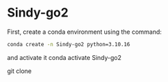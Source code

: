 # Sindy-go2
First, create a conda environment using the command:

```bash
conda create -n Sindy-go2 python=3.10.16
```
and activate it
conda activate Sindy-go2


git clone 
